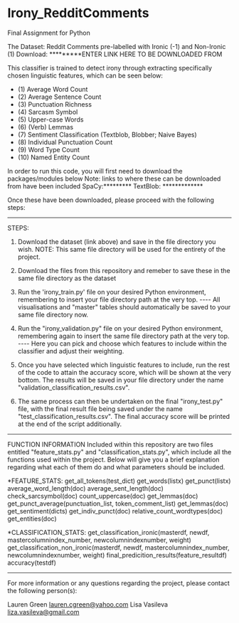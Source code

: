 # Irony_RedditComments
Final Assignment for Python

The Dataset: Reddit Comments pre-labelled with Ironic (-1) and Non-Ironic (1)
Download: *********ENTER LINK HERE TO BE DOWNLOADED FROM

This classifier is trained to detect irony through extracting specifically chosen linguistic features, which can be seen below:
- (1) Average Word Count
- (2) Average Sentence Count
- (3) Punctuation Richness
- (4) Sarcasm Symbol
- (5) Upper-case Words
- (6) (Verb) Lemmas
- (7) Sentiment Classification (Textblob, Blobber; Naive Bayes)
- (8) Individual Punctuation Count
- (9) Word Type Count
- (10) Named Entity Count


In order to run this code, you will first need to download the packages/modules below 
            Note: links to where these can be downloaded from have been included
SpaCy:*********
TextBlob: *************

Once these have been downloaded, please proceed with the following steps:

---
STEPS:
1) Download the dataset (link above) and save in the file directory you wish.
            NOTE: This same file directory will be used for the entirety of the project. 
            
2) Download the files from this repository and remeber to save these in the same file directory as the dataset

3) Run the 'irony_train.py' file on your desired Python environment, remembering to insert your file directory path at the very         top.
---- All visualisations and "master" tables should automatically be saved to your same file directory now.
   
4) Run the "irony_validation.py" file on your desired Python environment, remembering again to insert the same file directory path at the very top.
---- Here you can pick and choose which features to include within the classifier and adjust their weighting.

5) Once you have selected which linguistic features to include, run the rest of the code to attain the accuracy score, which will be shown at the very bottom. The results will be saved in your file directory under the name "validation_classification_results.csv".

6) The same process can then be undertaken on the final "irony_test.py" file, with the final result file being saved under the name "test_classification_results.csv". The final accuracy score will be printed at the end of the script additionally. 

---
FUNCTION INFORMATION
Included within this repository are two files entitled "feature_stats.py" and "classification_stats.py", which include all the functions used within the project. Below will give you a brief explanation regarding what each of them do and what parameters should be included.

*FEATURE_STATS:
get_all_tokens(test_dict)
get_words(listx)
get_punct(listx)
average_word_length(doc)
average_sent_length(doc)
check_sarcsymbol(doc)
count_uppercase(doc)
get_lemmas(doc)
get_punct_average(punctuation_list, token_comment_list)
get_lemmas(doc)
get_sentiment(dicts)
get_indiv_punct(doc)
relative_count_wordtypes(doc)
get_entities(doc)

*CLASSIFICATION_STATS:
get_classification_ironic(masterdf, newdf, mastercolumnindex_number, newcolumnindexnumber, weight)
get_classification_non_ironic(masterdf, newdf, mastercolumnindex_number, newcolumnindexnumber, weight)
final_predicition_results(feature_resultdf)
accuracy(testdf)

---
For more information or any questions regarding the project, please contact the following person(s):

Lauren Green    lauren.cgreen@yahoo.com
Lisa Vasileva   liza.vasileva@gmail.com
  
